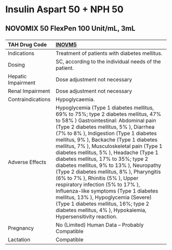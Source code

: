 # Insulin Aspart 50 + NPH 50

## NOVOMIX 50 FlexPen 100 Unit/mL, 3mL

##### 

| TAH Drug Code      | [INOVM5](https://www.tahsda.org.tw/drugs/hissearch.php?drug_code=INOVM5)                                                                                                                                                                                                                                                                                                                                                                                                                                                                                                                                                                                                                                                                      |
|:-------------------|:----------------------------------------------------------------------------------------------------------------------------------------------------------------------------------------------------------------------------------------------------------------------------------------------------------------------------------------------------------------------------------------------------------------------------------------------------------------------------------------------------------------------------------------------------------------------------------------------------------------------------------------------------------------------------------------------------------------------------------------------|
| Indications        | Treatment of patients with diabetes mellitus.                                                                                                                                                                                                                                                                                                                                                                                                                                                                                                                                                                                                                                                                                                 |
| Dosing             | SC, according to the individual needs of the patient.                                                                                                                                                                                                                                                                                                                                                                                                                                                                                                                                                                                                                                                                                         |
| Hepatic Impairment | Dose adjustment not necessary                                                                                                                                                                                                                                                                                                                                                                                                                                                                                                                                                                                                                                                                                                                 |
| Renal Impairment   | Dose adjustment not necessary                                                                                                                                                                                                                                                                                                                                                                                                                                                                                                                                                                                                                                                                                                                 |
| Contraindications  | Hypoglycaemia.                                                                                                                                                                                                                                                                                                                                                                                                                                                                                                                                                                                                                                                                                                                                |
| Adverse Effects    | Hypoglycemia (Type 1 diabetes mellitus, 69% to 75%; type 2 diabetes mellitus, 47% to 58% ) Gastrointestinal: Abdominal pain (Type 2 diabetes mellitus, 5% ), Diarrhea (7% to 8% ), Indigestion (Type 1 diabetes mellitus, 9% ), Backache (Type 1 diabetes mellitus, 7% ), Musculoskeletal pain (Type 1 diabetes mellitus, 5% ), Headache (Type 1 diabetes mellitus, 17% to 35%; type 2 diabetes mellitus, 9% to 13% ), Neuropathy (Type 2 diabetes mellitus, 8% ), Pharyngitis (6% to 7% ), Rhinitis (5% ), Upper respiratory infection (5% to 17% ), Influenza-like symptoms (Type 1 diabetes mellitus, 13% ), Hypoglycemia (Severe) (Type 1 diabetes mellitus, 16%; type 2 diabetes mellitus, 4% ), Hypokalemia, Hypersensitivity reaction. |
| Pregnancy          | No (Limited) Human Data – Probably Compatible                                                                                                                                                                                                                                                                                                                                                                                                                                                                                                                                                                                                                                                                                                 |
| Lactation          | Compatible                                                                                                                                                                                                                                                                                                                                                                                                                                                                                                                                                                                                                                                                                                                                    |

